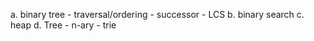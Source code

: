 a. binary tree
	- traversal/ordering
	- successor	
	- LCS
b. binary search
c. heap
d. Tree
	- n-ary
	- trie